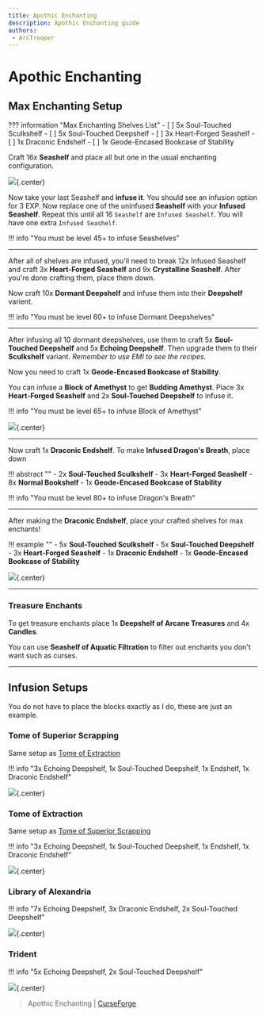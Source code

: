 ```yaml
---
title: Apothic Enchanting
description: Apothic Enchanting guide
authors:
 - ArcTrooper
---
```


# Apothic Enchanting

## Max Enchanting Setup

??? information "Max Enchanting Shelves List"
	- [ ] 5x Soul-Touched Sculkshelf
	- [ ] 5x Soul-Touched Deepshelf
	- [ ] 3x Heart-Forged Seashelf
	- [ ] 1x Draconic Endshelf
	- [ ] 1x Geode-Encased Bookcase of Stability

Craft 16x **Seashelf** and place all but one in the usual enchanting configuration.  

![](img/apoth10_seashelf.png){.center}

Now take your last Seashelf and **infuse it**. You should see an infusion option for 3 EXP. Now replace one of the uninfused **Seashelf** with your **Infused Seashelf**. Repeat this until all 16 `Seashelf` are `Infused Seashelf`. You will have one extra `Infused Seashelf`.

!!! info "You must be level 45+ to infuse Seashelves"

---

After all of shelves are infused, you'll need to break 12x Infused Seashelf and craft 3x **Heart-Forged Seashelf** and 9x **Crystalline Seashelf**. After you're done crafting them, place them down.

Now craft 10x **Dormant Deepshelf** and infuse them into their **Deepshelf** varient.

!!! info "You must be level 60+ to infuse Dormant Deepshelves"

---

After infusing all 10 dormant deepshelves, use them to craft 5x **Soul-Touched Deepshelf** and 5x **Echoing Deepshelf**. Then upgrade them to their **Sculkshelf** variant. *Remember to use EMI to see the recipes.* 

Now you need to craft 1x **Geode-Encased Bookcase of Stability**. 

You can infuse a **Block of Amethyst** to get **Budding Amethyst**. Place 3x **Heart-Forged Seashelf** and 2x **Soul-Touched Deepshelf** to infuse it.

!!! info "You must be level 65+ to infuse Block of Amethyst"

![](img/apoth10_budame.png){.center}

---

Now craft 1x **Draconic Endshelf**. To make **Infused Dragon's Breath**, place down 

!!! abstract ""
	- 2x **Soul-Touched Sculkshelf**
	- 3x **Heart-Forged Seashelf**
	- 8x **Normal Bookshelf**
	- 1x **Geode-Encased Bookcase of Stability**

!!! info "You must be level 80+ to infuse Dragon's Breath"

---

After making the **Draconic Endshelf**, place your crafted shelves for max enchants!

!!! example ""
	- 5x **Soul-Touched Sculkshelf**
	- 5x **Soul-Touched Deepshelf**
	- 3x **Heart-Forged Seashelf**
	- 1x **Draconic Endshelf**
	- 1x **Geode-Encased Bookcase of Stability**

![](img/apoth10_finalsetup.png){.center}

---

### Treasure Enchants

To get treasure enchants place 1x **Deepshelf of Arcane Treasures** and 4x **Candles**.
	
You can use **Seashelf of Aquatic Filtration** to filter out enchants you don't want such as curses.

---

## Infusion Setups

You do not have to place the blocks exactly as I do, these are just an example.

### Tome of Superior Scrapping

Same setup as [Tome of Extraction](#tome-of-extraction)

!!! info "3x Echoing Deepshelf, 1x Soul-Touched Deepshelf, 1x Endshelf, 1x Draconic Endshelf"

![](img/apoth10_scrapping_extraction.png){.center}

### Tome of Extraction

Same setup as [Tome of Superior Scrapping](#tome-of-superior-scrapping)

!!! info "3x Echoing Deepshelf, 1x Soul-Touched Deepshelf, 1x Endshelf, 1x Draconic Endshelf"

![](img/apoth10_scrapping_extraction.png){.center}

### Library of Alexandria

!!! info "7x Echoing Deepshelf, 3x Draconic Endshelf, 2x Soul-Touched Deepshelf"

![](img/apoth10_library.png){.center}

### Trident

!!! info "5x Echoing Deepshelf, 2x Soul-Touched Deepshelf"

![](img/apoth10_trident.png){.center}

> Apothic Enchanting | [CurseForge](https://legacy.curseforge.com/minecraft/mc-mods/apothic-enchanting)
